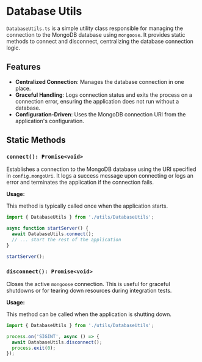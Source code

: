 # Database Utils

`DatabaseUtils.ts` is a simple utility class responsible for managing the connection to the MongoDB database using `mongoose`. It provides static methods to connect and disconnect, centralizing the database connection logic.

## Features

- **Centralized Connection**: Manages the database connection in one place.
- **Graceful Handling**: Logs connection status and exits the process on a connection error, ensuring the application does not run without a database.
- **Configuration-Driven**: Uses the MongoDB connection URI from the application's configuration.

## Static Methods

### `connect(): Promise<void>`

Establishes a connection to the MongoDB database using the URI specified in `config.mongoUri`. It logs a success message upon connecting or logs an error and terminates the application if the connection fails.

**Usage:**

This method is typically called once when the application starts.

```typescript
import { DatabaseUtils } from './utils/DatabaseUtils';

async function startServer() {
  await DatabaseUtils.connect();
  // ... start the rest of the application
}

startServer();
```

### `disconnect(): Promise<void>`

Closes the active `mongoose` connection. This is useful for graceful shutdowns or for tearing down resources during integration tests.

**Usage:**

This method can be called when the application is shutting down.

```typescript
import { DatabaseUtils } from './utils/DatabaseUtils';

process.on('SIGINT', async () => {
  await DatabaseUtils.disconnect();
  process.exit(0);
});
```
